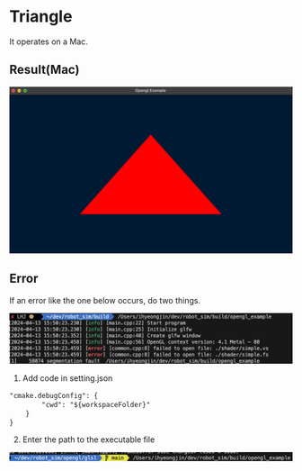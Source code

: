 # Triangle
It operates on a Mac.
## Result(Mac)

![](triangle.png)

## Error
If an error like the one below occurs, do two things.

![](error.png)

1. Add code in setting.json
```
"cmake.debugConfig": {
        "cwd": "${workspaceFolder}"
    }
}
```
2. Enter the path to the executable file

![](path.png)

